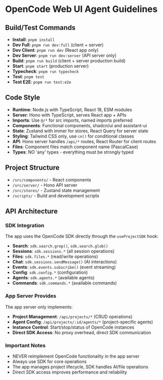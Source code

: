 # OpenCode Web UI Agent Guidelines

## Build/Test Commands

- **Install**: `pnpm install`
- **Dev Full**: `pnpm run dev:full` (client + server)
- **Dev Client**: `pnpm run dev` (React app only)
- **Dev Server**: `pnpm run dev:server` (API server only)
- **Build**: `pnpm run build` (client + server production build)
- **Start**: `pnpm start` (production server)
- **Typecheck**: `pnpm run typecheck`
- **Test**: `pnpm test`
- **Test E2E**: `pnpm run test:e2e`

## Code Style

- **Runtime**: Node.js with TypeScript, React 18, ESM modules
- **Server**: Hono with TypeScript, serves React app + APIs
- **Imports**: Use `@/*` for src imports, named imports preferred
- **Components**: Functional components, shadcn/ui and assistant-ui
- **State**: Zustand with immer for stores, React Query for server state
- **Styling**: Tailwind CSS only, use `cn()` for conditional classes
- **API**: Hono server handles `/api/*` routes, React Router for client routes
- **Files**: Component files match component name (PascalCase)
- **Types**: NO 'any' types - everything must be strongly typed

## Project Structure

- `/src/components/` - React components
- `/src/server/` - Hono API server
- `/src/stores/` - Zustand state management
- `/scripts/` - Build and development scripts

## API Architecture

### SDK Integration

The app uses the OpenCode SDK directly through the `useProjectSDK` hook:

- **Search**: `sdk.search.grep()`, `sdk.search.glob()`
- **Sessions**: `sdk.sessions.*` (all session operations)
- **Files**: `sdk.files.*` (read/write operations)
- **Chat**: `sdk.sessions.sendMessage()` (AI interactions)
- **Events**: `sdk.events.subscribe()` (event streaming)
- **Config**: `sdk.config.*` (configuration)
- **Agents**: `sdk.agents.*` (available agents)
- **Commands**: `sdk.commands.*` (available commands)

### App Server Provides

The app server only implements:

- **Project Management**: `/api/projects/*` (CRUD operations)
- **Agent Config**: `/api/projects/:id/agents/*` (project-specific agents)
- **Instance Control**: Start/stop/status of OpenCode instances
- **Direct SDK Access**: No proxy overhead, direct SDK communication

### Important Notes

- NEVER reimplement OpenCode functionality in the app server
- Always use SDK for core operations
- The app manages project lifecycle, SDK handles AI/file operations
- Direct SDK access improves performance and reliability
